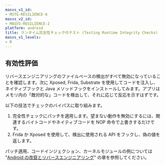 ```yaml
---
masvs_v1_id:
- MSTG-RESILIENCE-6
masvs_v2_id:
- MASVS-RESILIENCE-2
platform: android
title: ランタイム完全性チェックのテスト (Testing Runtime Integrity Checks)
masvs_v1_levels:
- R
---
```


## 有効性評価

リバースエンジニアリングのファイルベースの検出がすべて無効になっていることを確認します。次に Xposed, Frida, Substrate を使用してコードを注入し、ネイティブフックと Java メソッドフックをインストールしてみます。アプリはメモリ内の「敵対的な」コードを検出して、それに応じて反応を示すはずです。

以下の技法でチェックのバイパスに取り組みます。

1. 完全性チェックにパッチを適用します。望まない動作を無効にするには、関連するバイトコードやネイティブコードを NOP 命令で上書きするだけです。
2. Frida か Xposed を使用して、検出に使用される API をフックし、偽の値を返します。

パッチ適用、コードインジェクション、カーネルモジュールの例については "[Android の改竄とリバースエンジニアリング](../../../Document/0x05c-Reverse-Engineering-and-Tampering.md)" の章を参照してください。
